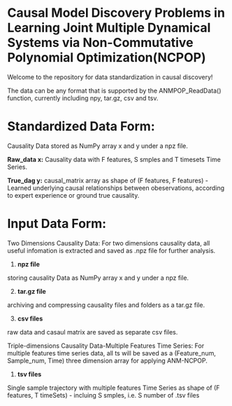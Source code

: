 # Causal Model Discovery Problems in Learning Joint Multiple Dynamical Systems via Non-Commutative Polynomial Optimization(NCPOP)

Welcome to the repository for data standardization in causal discovery!

The data can be any format that is supported by the ANMPOP_ReadData() function, currently including npy, tar.gz, csv and tsv.

# Standardized Data Form:
Causality Data stored as NumPy array x and y under a npz file.

**Raw_data x:**
Causality data with F features, S smples and T timesets Time Series.

**True_dag y:**
causal_matrix array as shape of (F features, F features) - Learned underlying causal relationships between obeservations, according to expert experience or ground true causality. 

# Input Data Form:
Two Dimensions Causality Data:
For two dimensions causality data, all useful infomation is extracted and saved as .npz file for further analysis.
1. **npz file**

storing causality Data as NumPy array x and y under a npz file.

2. **tar.gz file**

archiving and compressing causality files and folders as a tar.gz file.

3. **csv files**

raw data and casaul matrix are saved as separate csv files.
   
Triple-dimensions Causality Data-Multiple Features Time Series:
For multiple features time series data, all ts will be saved as a (Feature_num, Sample_num, Time) three dimension array for applying ANM-NCPOP.

1. **tsv files**

Single sample trajectory with multiple features Time Series as shape of (F features, T timeSets) - incluing S smples, i.e. S number of .tsv files

